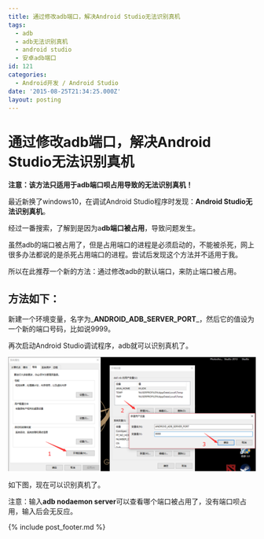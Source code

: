 ```yaml
---
title: 通过修改adb端口，解决Android Studio无法识别真机
tags:
  - adb
  - adb无法识别真机
  - android studio
  - 安卓adb端口
id: 121
categories:
  - Android开发 / Android Studio
date: '2015-08-25T21:34:25.000Z'
layout: posting
---
```


# 通过修改adb端口，解决Android Studio无法识别真机

**注意：该方法只适用于adb端口呗占用导致的无法识别真机！**

最近新换了windows10，在调试Android Studio程序时发现：**Android Studio无法识别真机**。

经过一番搜索，了解到是因为a**db端口被占用**，导致问题发生。

虽然adb的端口被占用了，但是占用端口的进程是必须启动的，不能被杀死，网上很多办法都说的是杀死占用端口的进程。尝试后发现这个方法并不适用于我。

所以在此推荐一个新的方法：通过修改adb的默认端口，来防止端口被占用。

## **方法如下：**

新建一个环境变量，名字为_**ANDROID_ADB_SERVER_PORT**_，然后它的值设为一个新的端口号码，比如说9999。

再次启动Android Studio调试程序，adb就可以识别真机了。

[![adb_set_port](https://raw.githubusercontent.com/ankanch/blog/master/images/wp-content/uploads/2015/08/adb_set_port.png)](https://raw.githubusercontent.com/ankanch/blog/master/images/wp-content/uploads/2015/08/adb_set_port.png)

如下图，现在可以识别真机了。

注意：输入**adb nodaemon server**可以查看哪个端口被占用了，没有端口呗占用，输入后会无反应。



{% include post_footer.md %}